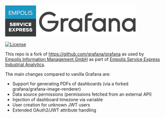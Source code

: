 ![Empolis Grafana](docs/logo-horizontal.png)

[![License](https://img.shields.io/github/license/jkreileder/grafana)](LICENSE)

This repo is a fork of https://github.com/grafana/grafana as used by [Empolis Information Management GmbH](https://empolis.com) as part of [Empolis Service Express Industrial Analytics](https://www.service.express/industrial-analytics/).

The main changes compared to vanilla Grafana are:
* Support for generating PDFs of dashboards (via a forked grafana/grafana-image-renderer)
* Data source permissions (permissions fetched from an external API)
* Injection of dashboard timezone via variable
* User creation for unknown JWT users
* Extended OAuth2/JWT attribute handling
